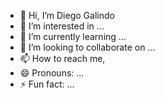 - 👋 Hi, I’m Diego Galindo
- 👀 I’m interested in ...
- 🌱 I’m currently learning ...
- 💞️ I’m looking to collaborate on ...
- 📫 How to reach me, 
- 😄 Pronouns: ...
- ⚡ Fun fact: ...

<!---
D-1-2-3-4-5-6-7-8-9-G-R/D-1-2-3-4-5-6-7-8-9-G-R is a ✨ special ✨ repository because its `README.md` (this file) appears on your GitHub profile.
You can click the Preview link to take a look at your changes.
--->

